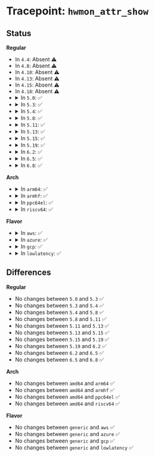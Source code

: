 # Tracepoint: <code>hwmon_attr_show</code>

## Status
<b>Regular</b>
<ul>
<li>
In <code>4.4</code>: Absent ⚠️
</li>
<li>
In <code>4.8</code>: Absent ⚠️
</li>
<li>
In <code>4.10</code>: Absent ⚠️
</li>
<li>
In <code>4.13</code>: Absent ⚠️
</li>
<li>
In <code>4.15</code>: Absent ⚠️
</li>
<li>
In <code>4.18</code>: Absent ⚠️
</li>
<li>
<details>
<summary>In <code>5.0</code>: ✅</summary>

Event:

```c
struct trace_event_raw_hwmon_attr_class {
    struct trace_entry ent;
    int index;
    u32 __data_loc_attr_name;
    long int val;
    char __data[0];
};
```
Function:

```c
void trace_event_raw_event_hwmon_attr_class(void *__data, int index, const char *attr_name, long int val);
```
</details>
</li>
<li>
<details>
<summary>In <code>5.3</code>: ✅</summary>

Event:

```c
struct trace_event_raw_hwmon_attr_class {
    struct trace_entry ent;
    int index;
    u32 __data_loc_attr_name;
    long int val;
    char __data[0];
};
```
Function:

```c
void trace_event_raw_event_hwmon_attr_class(void *__data, int index, const char *attr_name, long int val);
```
</details>
</li>
<li>
<details>
<summary>In <code>5.4</code>: ✅</summary>

Event:

```c
struct trace_event_raw_hwmon_attr_class {
    struct trace_entry ent;
    int index;
    u32 __data_loc_attr_name;
    long int val;
    char __data[0];
};
```
Function:

```c
void trace_event_raw_event_hwmon_attr_class(void *__data, int index, const char *attr_name, long int val);
```
</details>
</li>
<li>
<details>
<summary>In <code>5.8</code>: ✅</summary>

Event:

```c
struct trace_event_raw_hwmon_attr_class {
    struct trace_entry ent;
    int index;
    u32 __data_loc_attr_name;
    long int val;
    char __data[0];
};
```
Function:

```c
void trace_event_raw_event_hwmon_attr_class(void *__data, int index, const char *attr_name, long int val);
```
</details>
</li>
<li>
<details>
<summary>In <code>5.11</code>: ✅</summary>

Event:

```c
struct trace_event_raw_hwmon_attr_class {
    struct trace_entry ent;
    int index;
    u32 __data_loc_attr_name;
    long int val;
    char __data[0];
};
```
Function:

```c
void trace_event_raw_event_hwmon_attr_class(void *__data, int index, const char *attr_name, long int val);
```
</details>
</li>
<li>
<details>
<summary>In <code>5.13</code>: ✅</summary>

Event:

```c
struct trace_event_raw_hwmon_attr_class {
    struct trace_entry ent;
    int index;
    u32 __data_loc_attr_name;
    long int val;
    char __data[0];
};
```
Function:

```c
void trace_event_raw_event_hwmon_attr_class(void *__data, int index, const char *attr_name, long int val);
```
</details>
</li>
<li>
<details>
<summary>In <code>5.15</code>: ✅</summary>

Event:

```c
struct trace_event_raw_hwmon_attr_class {
    struct trace_entry ent;
    int index;
    u32 __data_loc_attr_name;
    long int val;
    char __data[0];
};
```
Function:

```c
void trace_event_raw_event_hwmon_attr_class(void *__data, int index, const char *attr_name, long int val);
```
</details>
</li>
<li>
<details>
<summary>In <code>5.19</code>: ✅</summary>

Event:

```c
struct trace_event_raw_hwmon_attr_class {
    struct trace_entry ent;
    int index;
    u32 __data_loc_attr_name;
    long int val;
    char __data[0];
};
```
Function:

```c
void trace_event_raw_event_hwmon_attr_class(void *__data, int index, const char *attr_name, long int val);
```
</details>
</li>
<li>
<details>
<summary>In <code>6.2</code>: ✅</summary>

Event:

```c
struct trace_event_raw_hwmon_attr_class {
    struct trace_entry ent;
    int index;
    u32 __data_loc_attr_name;
    long int val;
    char __data[0];
};
```
Function:

```c
void trace_event_raw_event_hwmon_attr_class(void *__data, int index, const char *attr_name, long int val);
```
</details>
</li>
<li>
<details>
<summary>In <code>6.5</code>: ✅</summary>

Event:

```c
struct trace_event_raw_hwmon_attr_class {
    struct trace_entry ent;
    int index;
    u32 __data_loc_attr_name;
    long int val;
    char __data[0];
};
```
Function:

```c
void trace_event_raw_event_hwmon_attr_class(void *__data, int index, const char *attr_name, long int val);
```
</details>
</li>
<li>
<details>
<summary>In <code>6.8</code>: ✅</summary>

Event:

```c
struct trace_event_raw_hwmon_attr_class {
    struct trace_entry ent;
    int index;
    u32 __data_loc_attr_name;
    long int val;
    char __data[0];
};
```
Function:

```c
void trace_event_raw_event_hwmon_attr_class(void *__data, int index, const char *attr_name, long int val);
```
</details>
</li>
</ul>
<b>Arch</b>
<ul>
<li>
<details>
<summary>In <code>arm64</code>: ✅</summary>

Event:

```c
struct trace_event_raw_hwmon_attr_class {
    struct trace_entry ent;
    int index;
    u32 __data_loc_attr_name;
    long int val;
    char __data[0];
};
```
Function:

```c
void trace_event_raw_event_hwmon_attr_class(void *__data, int index, const char *attr_name, long int val);
```
</details>
</li>
<li>
<details>
<summary>In <code>armhf</code>: ✅</summary>

Event:

```c
struct trace_event_raw_hwmon_attr_class {
    struct trace_entry ent;
    int index;
    u32 __data_loc_attr_name;
    long int val;
    char __data[0];
};
```
Function:

```c
void trace_event_raw_event_hwmon_attr_class(void *__data, int index, const char *attr_name, long int val);
```
</details>
</li>
<li>
<details>
<summary>In <code>ppc64el</code>: ✅</summary>

Event:

```c
struct trace_event_raw_hwmon_attr_class {
    struct trace_entry ent;
    int index;
    u32 __data_loc_attr_name;
    long int val;
    char __data[0];
};
```
Function:

```c
void trace_event_raw_event_hwmon_attr_class(void *__data, int index, const char *attr_name, long int val);
```
</details>
</li>
<li>
<details>
<summary>In <code>riscv64</code>: ✅</summary>

Event:

```c
struct trace_event_raw_hwmon_attr_class {
    struct trace_entry ent;
    int index;
    u32 __data_loc_attr_name;
    long int val;
    char __data[0];
};
```
Function:

```c
void trace_event_raw_event_hwmon_attr_class(void *__data, int index, const char *attr_name, long int val);
```
</details>
</li>
</ul>
<b>Flavor</b>
<ul>
<li>
<details>
<summary>In <code>aws</code>: ✅</summary>

Event:

```c
struct trace_event_raw_hwmon_attr_class {
    struct trace_entry ent;
    int index;
    u32 __data_loc_attr_name;
    long int val;
    char __data[0];
};
```
Function:

```c
void trace_event_raw_event_hwmon_attr_class(void *__data, int index, const char *attr_name, long int val);
```
</details>
</li>
<li>
<details>
<summary>In <code>azure</code>: ✅</summary>

Event:

```c
struct trace_event_raw_hwmon_attr_class {
    struct trace_entry ent;
    int index;
    u32 __data_loc_attr_name;
    long int val;
    char __data[0];
};
```
Function:

```c
void trace_event_raw_event_hwmon_attr_class(void *__data, int index, const char *attr_name, long int val);
```
</details>
</li>
<li>
<details>
<summary>In <code>gcp</code>: ✅</summary>

Event:

```c
struct trace_event_raw_hwmon_attr_class {
    struct trace_entry ent;
    int index;
    u32 __data_loc_attr_name;
    long int val;
    char __data[0];
};
```
Function:

```c
void trace_event_raw_event_hwmon_attr_class(void *__data, int index, const char *attr_name, long int val);
```
</details>
</li>
<li>
<details>
<summary>In <code>lowlatency</code>: ✅</summary>

Event:

```c
struct trace_event_raw_hwmon_attr_class {
    struct trace_entry ent;
    int index;
    u32 __data_loc_attr_name;
    long int val;
    char __data[0];
};
```
Function:

```c
void trace_event_raw_event_hwmon_attr_class(void *__data, int index, const char *attr_name, long int val);
```
</details>
</li>
</ul>

## Differences
<b>Regular</b>
<ul>
<li>
No changes between <code>5.0</code> and <code>5.3</code> ✅
</li>
<li>
No changes between <code>5.3</code> and <code>5.4</code> ✅
</li>
<li>
No changes between <code>5.4</code> and <code>5.8</code> ✅
</li>
<li>
No changes between <code>5.8</code> and <code>5.11</code> ✅
</li>
<li>
No changes between <code>5.11</code> and <code>5.13</code> ✅
</li>
<li>
No changes between <code>5.13</code> and <code>5.15</code> ✅
</li>
<li>
No changes between <code>5.15</code> and <code>5.19</code> ✅
</li>
<li>
No changes between <code>5.19</code> and <code>6.2</code> ✅
</li>
<li>
No changes between <code>6.2</code> and <code>6.5</code> ✅
</li>
<li>
No changes between <code>6.5</code> and <code>6.8</code> ✅
</li>
</ul>
<b>Arch</b>
<ul>
<li>
No changes between <code>amd64</code> and <code>arm64</code> ✅
</li>
<li>
No changes between <code>amd64</code> and <code>armhf</code> ✅
</li>
<li>
No changes between <code>amd64</code> and <code>ppc64el</code> ✅
</li>
<li>
No changes between <code>amd64</code> and <code>riscv64</code> ✅
</li>
</ul>
<b>Flavor</b>
<ul>
<li>
No changes between <code>generic</code> and <code>aws</code> ✅
</li>
<li>
No changes between <code>generic</code> and <code>azure</code> ✅
</li>
<li>
No changes between <code>generic</code> and <code>gcp</code> ✅
</li>
<li>
No changes between <code>generic</code> and <code>lowlatency</code> ✅
</li>
</ul>
